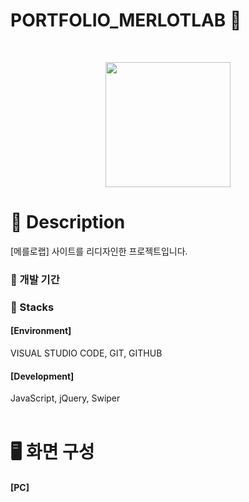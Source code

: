 # PORTFOLIO_MERLOTLAB 💫
<br>
<p align="center"><img src="./img/black_logo.png" width="200"></p>

# 📖 Description
[메를로랩] 사이트를  리디자인한 프로젝트입니다.
<br>

### 📌 개발 기간


### 📌 Stacks
#### [Environment]
VISUAL STUDIO CODE, GIT, GITHUB

#### [Development]
JavaScript, jQuery, Swiper
<br>
<br>
# 🖥 화면 구성
#### [PC]
